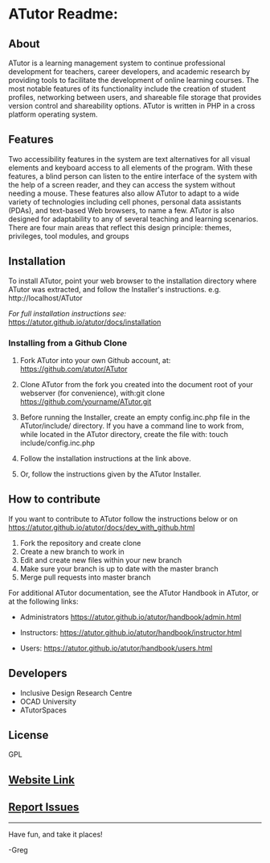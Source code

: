 
# ATutor Readme:

## About 

ATutor is a learning management system to continue professional development for teachers, career developers, and academic research by providing tools to facilitate the development of online learning courses. The most notable features of its functionality include the creation of student profiles, networking between users, and shareable file storage that provides version control and shareability options. ATutor is written in PHP in a cross platform operating system.

## Features
Two accessibility features in the system are text alternatives for all visual elements and keyboard access to all elements of the program. With these features, a blind person can listen to the entire interface of the system with the help of a screen reader, and they can access the system without needing a mouse. These features also allow ATutor to adapt to a wide variety of technologies including cell phones, personal data assistants (PDAs), and text-based Web browsers, to name a few. ATutor is also designed for adaptability to any of several teaching and learning scenarios. There are four main areas that reflect this design principle: themes, privileges, tool modules, and groups

## Installation

To install ATutor, point your web browser to the installation directory where ATutor was extracted, and follow the Installer's instructions.
e.g. http://localhost/ATutor

*For full installation instructions see:* https://atutor.github.io/atutor/docs/installation

### Installing from a Github Clone
 
  1. Fork ATutor into your own Github account, at: https://github.com/atutor/ATutor

  2. Clone ATutor from the fork you created into the document root of your webserver (for convenience), with:git clone                      https://github.com/yourname/ATutor.git 

  3.  Before running the Installer, create an empty config.inc.php file in the ATutor/include/ directory. If you have a command line to work from, while          located in the ATutor directory, create the file with: touch include/config.inc.php

  4. Follow the installation instructions at the link above.

  5. Or, follow the instructions given by the ATutor Installer.

## How to contribute
 
If you want to contribute to ATutor follow the instructions below or on https://atutor.github.io/atutor/docs/dev_with_github.html
 1. Fork the repository and create clone
 2. Create a new branch to work in
 3. Edit and create new files within your new branch
 4. Make sure your branch is up to date with the master branch
 5. Merge pull requests into master branch

For additional ATutor documentation, see the ATutor Handbook in ATutor, or at the following links:

  - Administrators
  https://atutor.github.io/atutor/handbook/admin.html

  - Instructors:
  https://atutor.github.io/atutor/handbook/instructor.html

  - Users:
  https://atutor.github.io/atutor/handbook/users.html
  
## Developers
 
- Inclusive Design Research Centre
- OCAD University
- ATutorSpaces

## License
 
GPL

## [Website Link](https://atutor.github.io/)

## [Report Issues](https://github.com/atutor/ATutor/issues)

-----------
Have fun, and take it places!

-Greg
